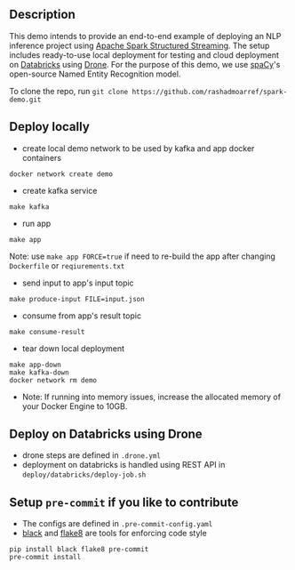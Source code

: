 ## Description

This demo intends to provide an end-to-end example of deploying an NLP inference project using [Apache Spark Structured Streaming](https://spark.apache.org/docs/latest/structured-streaming-programming-guide.html). The setup includes ready-to-use local deployment for testing and cloud deployment on [Databricks](https://databricks.com/) using [Drone](https://www.drone.io/). For the purpose of this demo, we use [spaCy](https://spacy.io/)'s open-source Named Entity Recognition model.

To clone the repo, run `git clone https://github.com/rashadmoarref/spark-demo.git`

## Deploy locally

- create local demo network to be used by kafka and app docker containers

```
docker network create demo
```

- create kafka service

```
make kafka
```

- run app

```
make app
```

Note: use `make app FORCE=true` if need to re-build the app after changing `Dockerfile` or `reqiurements.txt`

- send input to app's input topic

```
make produce-input FILE=input.json
```

- consume from app's result topic

```
make consume-result
```

- tear down local deployment

```
make app-down
make kafka-down
docker network rm demo
```
- Note: If running into memory issues, increase the allocated memory of your Docker Engine to 10GB.

## Deploy on Databricks using Drone

- drone steps are defined in `.drone.yml`
- deployment on databricks is handled using REST API in `deploy/databricks/deploy-job.sh`


##  Setup `pre-commit` if you like to contribute

- The configs are defined in `.pre-commit-config.yaml`
- [black](https://github.com/psf/black) and [flake8](https://github.com/PyCQA/flake8) are tools for enforcing code style

```
pip install black flake8 pre-commit
pre-commit install
```
